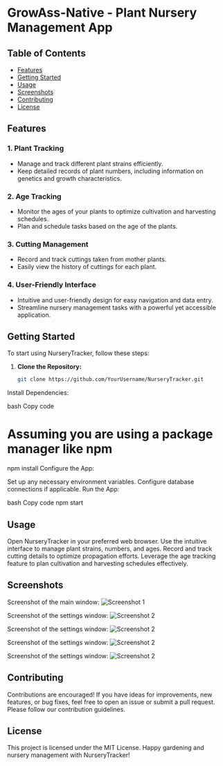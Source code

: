 # GrowAss-Native - Plant Nursery Management App

## Table of Contents

- [Features](#features)
- [Getting Started](#getting-started)
- [Usage](#usage)
- [Screenshots](#screenshots)
- [Contributing](#contributing)
- [License](#license)

## Features

### 1. Plant Tracking

- Manage and track different plant strains efficiently.
- Keep detailed records of plant numbers, including information on genetics and growth characteristics.

### 2. Age Tracking

- Monitor the ages of your plants to optimize cultivation and harvesting schedules.
- Plan and schedule tasks based on the age of the plants.

### 3. Cutting Management

- Record and track cuttings taken from mother plants.
- Easily view the history of cuttings for each plant.

### 4. User-Friendly Interface

- Intuitive and user-friendly design for easy navigation and data entry.
- Streamline nursery management tasks with a powerful yet accessible application.

## Getting Started

To start using NurseryTracker, follow these steps:

1. **Clone the Repository:**

   ```bash
   git clone https://github.com/YourUsername/NurseryTracker.git
Install Dependencies:

bash
Copy code

# Assuming you are using a package manager like npm
npm install
Configure the App:

Set up any necessary environment variables.
Configure database connections if applicable.
Run the App:

bash
Copy code
npm start

## Usage
Open NurseryTracker in your preferred web browser.
Use the intuitive interface to manage plant strains, numbers, and ages.
Record and track cutting details to optimize propagation efforts.
Leverage the age tracking feature to plan cultivation and harvesting schedules effectively.

## Screenshots

Screenshot of the main window:
![Screenshot 1](/photo.jpg)

Screenshot of the settings window:
![Screenshot 2](/photo1.jpg)

Screenshot of the settings window:
![Screenshot 2](/photo2.jpg)

Screenshot of the settings window:
![Screenshot 2](/photo3.jpg)

Screenshot of the settings window:
![Screenshot 2](/photo4.jpg)

## Contributing
Contributions are encouraged! If you have ideas for improvements, new features, or bug fixes, feel free to open an issue or submit a pull request. Please follow our contribution guidelines.

## License
This project is licensed under the MIT License. Happy gardening and nursery management with NurseryTracker!
